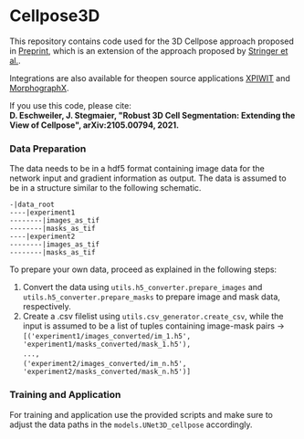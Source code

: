# Cellpose3D

This repository contains code used for the 3D Cellpose approach proposed in [Preprint](https://arxiv.org/abs/2105.00794), which is an extension of the approach proposed by [Stringer et al.](https://doi.org/10.1038/s41592-020-01018-x).

Integrations are also available for theopen source applications [XPIWIT](https://bitbucket.org/jstegmaier/xpiwit/downloads/) and [MorphographX](https://morphographx.org/).

If you use this code, please cite:<br>
<b>D. Eschweiler, J. Stegmaier, 
"Robust 3D Cell Segmentation: Extending the View of Cellpose", arXiv:2105.00794, 2021.</b>


### Data Preparation
The data needs to be in a hdf5 format containing image data for the network input and gradient information as output.
The data is assumed to be in a structure similar to the following schematic.

`-|data_root`<br>
`----|experiment1`<br>
`--------|images_as_tif`<br>
`--------|masks_as_tif`<br>
`----|experiment2`<br>
`--------|images_as_tif`<br>
`--------|masks_as_tif`<br>

To prepare your own data, proceed as explained in the following steps:
1. Convert the data using `utils.h5_converter.prepare_images` and `utils.h5_converter.prepare_masks` to prepare image and mask data, respectively.
2. Create a .csv filelist using `utils.csv_generator.create_csv`, while the input is assumed to be a list of tuples containing image-mask pairs -> <br>
`[('experiment1/images_converted/im_1.h5', 'experiment1/masks_converted/mask_1.h5'),`<br>
  `...,`<br>
  `('experiment2/images_converted/im_n.h5', 'experiment2/masks_converted/mask_n.h5')]`<br>
  
  
### Training and Application
For training and application use the provided scripts and make sure to adjust the data paths in the `models.UNet3D_cellpose` accordingly.
